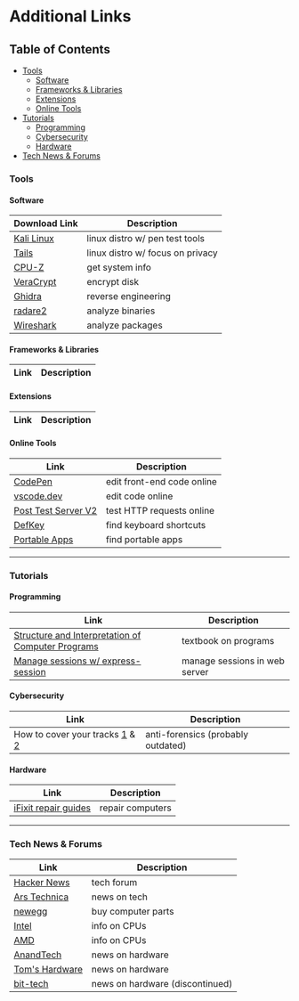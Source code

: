 # Additional Links

## Table of Contents
- [Tools](#tools)
  - [Software](#software)  
  - [Frameworks & Libraries](#frameworks--libraries)
  - [Extensions](#extensions)
  - [Online Tools](#online-tools)
- [Tutorials](#tutorials)  
  - [Programming](#programming)
  - [Cybersecurity](#cybersecurity)
  - [Hardware](#hardware)
- [Tech News & Forums](#tech-news--forums)



### Tools

#### Software
| Download Link           | Description                          |
|-------------------------|--------------------------------------|
| [Kali Linux]            | linux distro w/ pen test tools       |
| [Tails]                 | linux distro w/ focus on privacy     |
| [CPU-Z]                 | get system info                      |
| [VeraCrypt]             | encrypt disk                         |
| [Ghidra]                | reverse engineering                  |
| [radare2]               | analyze binaries                     |
| [Wireshark]             | analyze packages                     |

[Kali Linux]: https://www.kali.org/get-kali/
[Tails]: https://tails.boum.org/install/index.en.html
[CPU-Z]: https://www.cpuid.com/softwares/cpu-z.html
[VeraCrypt]: https://www.veracrypt.fr/en/Downloads.html
[Ghidra]: https://github.com/NationalSecurityAgency/ghidra/releases
[radare2]: https://github.com/radareorg/radare2/releases
[Wireshark]: https://www.wireshark.org/#download


#### Frameworks & Libraries
| Link                    | Description             |
|-------------------------|-------------------------|


#### Extensions
| Link                    | Description             |
|-------------------------|-------------------------|

#### Online Tools
| Link                    | Description                     |
|-------------------------|---------------------------------|
| [CodePen]               | edit front-end code online      |
| [vscode.dev]            | edit code online                |
| [Post Test Server V2]   | test HTTP requests online       |
| [DefKey]                | find keyboard shortcuts         |
| [Portable Apps]         | find portable apps              |

[CodePen]: https://codepen.io/
[vscode.dev]: https://vscode.dev/
[Post Test Server V2]: https://ptsv2.com/
[DefKey]: https://defkey.com/
[Portable Apps]: https://portableapps.com/

---

### Tutorials


#### Programming
| Link                                                        | Description                     |
|-------------------------------------------------------------|---------------------------------|
| [Structure and Interpretation of Computer Programs][sicp]   | textbook on programs            | 
| [Manage sessions w/ express-session][session]               | manage sessions in web server   |

[sicp]: https://mitpress.mit.edu/sites/default/files/sicp/index.html
[session]: https://www.section.io/engineering-education/session-management-in-nodejs-using-expressjs-and-express-session/


#### Cybersecurity
| Link                                                   | Description                        |
|--------------------------------------------------------|------------------------------------|
| How to cover your tracks [1][tracks-1] & [2][tracks-2] | anti-forensics (probably outdated) |

[tracks-1]: https://web.archive.org/web/20150329035920/https://www.thc.org/papers/COVER-1.TXT  
[tracks-2]: https://web.archive.org/web/20140701183737/https://www.thc.org/papers/COVER-2.TXT

#### Hardware

| Link                    | Description                |
|-------------------------|----------------------------|
| [iFixit repair guides]  | repair computers           |

[iFixit Repair Guides]: https://www.ifixit.com/Guide


---

### Tech News & Forums
| Link                    | Description                     |
|-------------------------|---------------------------------|
| [Hacker News]           | tech forum                      |
| [Ars Technica]          | news on tech                    |
| [newegg]                | buy computer parts              |
| [Intel]                 | info on CPUs                    |
| [AMD]                   | info on CPUs                    |
| [AnandTech]             | news on hardware                |
| [Tom's Hardware]        | news on hardware                |
| [bit-tech]              | news on hardware (discontinued) |

[Hacker News]: https://news.ycombinator.com/
[Ars Technica]: https://arstechnica.com/
[newegg]: https://www.newegg.com/
[Intel]: https://www.intel.com/
[AMD]: https://www.amd.com/
[AnandTech]: https://www.anandtech.com/
[Tom's Hardware]: https://www.tomshardware.com/
[bit-tech]: https://bit-tech.net/